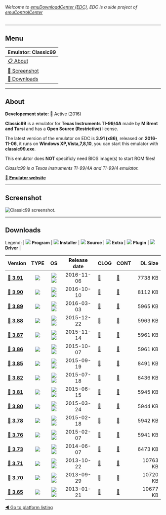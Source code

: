 ###### Welcome to [emuDownloadCenter (EDC)](https://github.com/PhoenixInteractiveNL/emuDownloadCenter/wiki/), EDC is a side project of [emuControlCenter](https://github.com/PhoenixInteractiveNL/emuControlCenter/wiki/)
***
## Menu
| **Emulator: Classic99** |
|:---------|
| [:clipboard: About](#about) |
| [:sunrise: Screenshot](#screenshot) |
| [:floppy_disk: Downloads](#downloads) |
***
## About
**Developement state:** :large_blue_circle: Active (2016)

**Classic99** is a emulator for **Texas Instruments TI-99/4A** made by **M Brent and Tursi** and has a **Open Source (Restrictive)** license.

The latest version of the emulator on EDC is **3.91 (x86)**, released on **2016-11-06**, it runs on **Windows XP,Vista,7,8,10**, you can start this emulator with **classic99.exe**.

This emulator does **NOT** specificly need BIOS image(s) to start ROM files!

_Classic99 is a Texas Instruments TI-99/4A and TI-99/4 emulator._

[:link: **Emulator website**](http://www.harmlesslion.com/classic99)
***
## Screenshot
![](https://raw.githubusercontent.com/PhoenixInteractiveNL/emuDownloadCenter/master/hooks/classic99/emulator_screen_01.jpg "Classic99 screenshot.")
***
## Downloads
Legend:
| ![](https://raw.githubusercontent.com/wiki/PhoenixInteractiveNL/emuDownloadCenter/images_misc/icon_program_24.png) **Program** | 
![](https://raw.githubusercontent.com/wiki/PhoenixInteractiveNL/emuDownloadCenter/images_misc/icon_installer_24.png) **Installer** | 
![](https://raw.githubusercontent.com/wiki/PhoenixInteractiveNL/emuDownloadCenter/images_misc/icon_source_code_24.png) **Source** | 
![](https://raw.githubusercontent.com/wiki/PhoenixInteractiveNL/emuDownloadCenter/images_misc/icon_extra_24.png) **Extra** | 
![](https://raw.githubusercontent.com/wiki/PhoenixInteractiveNL/emuDownloadCenter/images_misc/icon_plugin_24.png) **Plugin** | 
![](https://raw.githubusercontent.com/wiki/PhoenixInteractiveNL/emuDownloadCenter/images_misc/icon_driver_24.png) **Driver** | 
 
| Version  | TYPE | OS | Release date  | CLOG | CONT | DL Size  |
|:---------|:----:|:--:|:-------------:|:-----|:-----|---------:|
| [:floppy_disk: **3.91**](https://github.com/PhoenixInteractiveNL/edc-repo0005/raw/master/classic99/3.91.7z) | ![](https://raw.githubusercontent.com/wiki/PhoenixInteractiveNL/emuDownloadCenter/images_misc/icon_program_24.png) | ![](https://raw.githubusercontent.com/wiki/PhoenixInteractiveNL/emuDownloadCenter/images_misc/logo_windows_24.png)![](https://raw.githubusercontent.com/wiki/PhoenixInteractiveNL/emuDownloadCenter/images_misc/icon_32-bit_24.png) | 2016-11-06 | [:page_facing_up:](https://github.com/PhoenixInteractiveNL/edc-repo0005/blob/master/classic99/3.91_changelog.txt) | [:mag_right:](https://github.com/PhoenixInteractiveNL/edc-repo0005/blob/master/classic99/3.91_contents.txt) | 7738 KB |
| [:floppy_disk: **3.90**](https://github.com/PhoenixInteractiveNL/edc-repo0005/raw/master/classic99/3.90.7z) | ![](https://raw.githubusercontent.com/wiki/PhoenixInteractiveNL/emuDownloadCenter/images_misc/icon_program_24.png) | ![](https://raw.githubusercontent.com/wiki/PhoenixInteractiveNL/emuDownloadCenter/images_misc/logo_windows_24.png)![](https://raw.githubusercontent.com/wiki/PhoenixInteractiveNL/emuDownloadCenter/images_misc/icon_32-bit_24.png) | 2016-10-10 | [:page_facing_up:](https://github.com/PhoenixInteractiveNL/edc-repo0005/blob/master/classic99/3.90_changelog.txt) | [:mag_right:](https://github.com/PhoenixInteractiveNL/edc-repo0005/blob/master/classic99/3.90_contents.txt) | 8112 KB |
| [:floppy_disk: **3.89**](https://github.com/PhoenixInteractiveNL/edc-repo0005/raw/master/classic99/3.89.7z) | ![](https://raw.githubusercontent.com/wiki/PhoenixInteractiveNL/emuDownloadCenter/images_misc/icon_program_24.png) | ![](https://raw.githubusercontent.com/wiki/PhoenixInteractiveNL/emuDownloadCenter/images_misc/logo_windows_24.png)![](https://raw.githubusercontent.com/wiki/PhoenixInteractiveNL/emuDownloadCenter/images_misc/icon_32-bit_24.png) | 2016-03-03 | [:page_facing_up:](https://github.com/PhoenixInteractiveNL/edc-repo0005/blob/master/classic99/3.89_changelog.txt) | [:mag_right:](https://github.com/PhoenixInteractiveNL/edc-repo0005/blob/master/classic99/3.89_contents.txt) | 5965 KB |
| [:floppy_disk: **3.88**](https://github.com/PhoenixInteractiveNL/edc-repo0005/raw/master/classic99/3.88.7z) | ![](https://raw.githubusercontent.com/wiki/PhoenixInteractiveNL/emuDownloadCenter/images_misc/icon_program_24.png) | ![](https://raw.githubusercontent.com/wiki/PhoenixInteractiveNL/emuDownloadCenter/images_misc/logo_windows_24.png)![](https://raw.githubusercontent.com/wiki/PhoenixInteractiveNL/emuDownloadCenter/images_misc/icon_32-bit_24.png) | 2015-12-22 | [:page_facing_up:](https://github.com/PhoenixInteractiveNL/edc-repo0005/blob/master/classic99/3.88_changelog.txt) | [:mag_right:](https://github.com/PhoenixInteractiveNL/edc-repo0005/blob/master/classic99/3.88_contents.txt) | 5963 KB |
| [:floppy_disk: **3.87**](https://github.com/PhoenixInteractiveNL/edc-repo0005/raw/master/classic99/3.87.7z) | ![](https://raw.githubusercontent.com/wiki/PhoenixInteractiveNL/emuDownloadCenter/images_misc/icon_program_24.png) | ![](https://raw.githubusercontent.com/wiki/PhoenixInteractiveNL/emuDownloadCenter/images_misc/logo_windows_24.png)![](https://raw.githubusercontent.com/wiki/PhoenixInteractiveNL/emuDownloadCenter/images_misc/icon_32-bit_24.png) | 2015-11-14 | [:page_facing_up:](https://github.com/PhoenixInteractiveNL/edc-repo0005/blob/master/classic99/3.87_changelog.txt) | [:mag_right:](https://github.com/PhoenixInteractiveNL/edc-repo0005/blob/master/classic99/3.87_contents.txt) | 5961 KB |
| [:floppy_disk: **3.86**](https://github.com/PhoenixInteractiveNL/edc-repo0005/raw/master/classic99/3.86.7z) | ![](https://raw.githubusercontent.com/wiki/PhoenixInteractiveNL/emuDownloadCenter/images_misc/icon_program_24.png) | ![](https://raw.githubusercontent.com/wiki/PhoenixInteractiveNL/emuDownloadCenter/images_misc/logo_windows_24.png)![](https://raw.githubusercontent.com/wiki/PhoenixInteractiveNL/emuDownloadCenter/images_misc/icon_32-bit_24.png) | 2015-10-07 | [:page_facing_up:](https://github.com/PhoenixInteractiveNL/edc-repo0005/blob/master/classic99/3.86_changelog.txt) | [:mag_right:](https://github.com/PhoenixInteractiveNL/edc-repo0005/blob/master/classic99/3.86_contents.txt) | 5961 KB |
| [:floppy_disk: **3.85**](https://github.com/PhoenixInteractiveNL/edc-repo0005/raw/master/classic99/3.85.7z) | ![](https://raw.githubusercontent.com/wiki/PhoenixInteractiveNL/emuDownloadCenter/images_misc/icon_program_24.png) | ![](https://raw.githubusercontent.com/wiki/PhoenixInteractiveNL/emuDownloadCenter/images_misc/logo_windows_24.png)![](https://raw.githubusercontent.com/wiki/PhoenixInteractiveNL/emuDownloadCenter/images_misc/icon_32-bit_24.png) | 2015-09-19 | [:page_facing_up:](https://github.com/PhoenixInteractiveNL/edc-repo0005/blob/master/classic99/3.85_changelog.txt) | [:mag_right:](https://github.com/PhoenixInteractiveNL/edc-repo0005/blob/master/classic99/3.85_contents.txt) | 8491 KB |
| [:floppy_disk: **3.82**](https://github.com/PhoenixInteractiveNL/edc-repo0005/raw/master/classic99/3.82.7z) | ![](https://raw.githubusercontent.com/wiki/PhoenixInteractiveNL/emuDownloadCenter/images_misc/icon_program_24.png) | ![](https://raw.githubusercontent.com/wiki/PhoenixInteractiveNL/emuDownloadCenter/images_misc/logo_windows_24.png)![](https://raw.githubusercontent.com/wiki/PhoenixInteractiveNL/emuDownloadCenter/images_misc/icon_32-bit_24.png) | 2015-07-18 | [:page_facing_up:](https://github.com/PhoenixInteractiveNL/edc-repo0005/blob/master/classic99/3.82_changelog.txt) | [:mag_right:](https://github.com/PhoenixInteractiveNL/edc-repo0005/blob/master/classic99/3.82_contents.txt) | 8436 KB |
| [:floppy_disk: **3.81**](https://github.com/PhoenixInteractiveNL/edc-repo0005/raw/master/classic99/3.81.7z) | ![](https://raw.githubusercontent.com/wiki/PhoenixInteractiveNL/emuDownloadCenter/images_misc/icon_program_24.png) | ![](https://raw.githubusercontent.com/wiki/PhoenixInteractiveNL/emuDownloadCenter/images_misc/logo_windows_24.png)![](https://raw.githubusercontent.com/wiki/PhoenixInteractiveNL/emuDownloadCenter/images_misc/icon_32-bit_24.png) | 2015-06-15 | [:page_facing_up:](https://github.com/PhoenixInteractiveNL/edc-repo0005/blob/master/classic99/3.81_changelog.txt) | [:mag_right:](https://github.com/PhoenixInteractiveNL/edc-repo0005/blob/master/classic99/3.81_contents.txt) | 5945 KB |
| [:floppy_disk: **3.80**](https://github.com/PhoenixInteractiveNL/edc-repo0005/raw/master/classic99/3.80.7z) | ![](https://raw.githubusercontent.com/wiki/PhoenixInteractiveNL/emuDownloadCenter/images_misc/icon_program_24.png) | ![](https://raw.githubusercontent.com/wiki/PhoenixInteractiveNL/emuDownloadCenter/images_misc/logo_windows_24.png)![](https://raw.githubusercontent.com/wiki/PhoenixInteractiveNL/emuDownloadCenter/images_misc/icon_32-bit_24.png) | 2015-03-24 | [:page_facing_up:](https://github.com/PhoenixInteractiveNL/edc-repo0005/blob/master/classic99/3.80_changelog.txt) | [:mag_right:](https://github.com/PhoenixInteractiveNL/edc-repo0005/blob/master/classic99/3.80_contents.txt) | 5944 KB |
| [:floppy_disk: **3.78**](https://github.com/PhoenixInteractiveNL/edc-repo0005/raw/master/classic99/3.78.7z) | ![](https://raw.githubusercontent.com/wiki/PhoenixInteractiveNL/emuDownloadCenter/images_misc/icon_program_24.png) | ![](https://raw.githubusercontent.com/wiki/PhoenixInteractiveNL/emuDownloadCenter/images_misc/logo_windows_24.png)![](https://raw.githubusercontent.com/wiki/PhoenixInteractiveNL/emuDownloadCenter/images_misc/icon_32-bit_24.png) | 2015-02-18 | [:page_facing_up:](https://github.com/PhoenixInteractiveNL/edc-repo0005/blob/master/classic99/3.78_changelog.txt) | [:mag_right:](https://github.com/PhoenixInteractiveNL/edc-repo0005/blob/master/classic99/3.78_contents.txt) | 5942 KB |
| [:floppy_disk: **3.76**](https://github.com/PhoenixInteractiveNL/edc-repo0005/raw/master/classic99/3.76.7z) | ![](https://raw.githubusercontent.com/wiki/PhoenixInteractiveNL/emuDownloadCenter/images_misc/icon_program_24.png) | ![](https://raw.githubusercontent.com/wiki/PhoenixInteractiveNL/emuDownloadCenter/images_misc/logo_windows_24.png)![](https://raw.githubusercontent.com/wiki/PhoenixInteractiveNL/emuDownloadCenter/images_misc/icon_32-bit_24.png) | 2015-02-07 | [:page_facing_up:](https://github.com/PhoenixInteractiveNL/edc-repo0005/blob/master/classic99/3.76_changelog.txt) | [:mag_right:](https://github.com/PhoenixInteractiveNL/edc-repo0005/blob/master/classic99/3.76_contents.txt) | 5941 KB |
| [:floppy_disk: **3.73**](https://github.com/PhoenixInteractiveNL/edc-repo0005/raw/master/classic99/3.73.7z) | ![](https://raw.githubusercontent.com/wiki/PhoenixInteractiveNL/emuDownloadCenter/images_misc/icon_program_24.png) | ![](https://raw.githubusercontent.com/wiki/PhoenixInteractiveNL/emuDownloadCenter/images_misc/logo_windows_24.png)![](https://raw.githubusercontent.com/wiki/PhoenixInteractiveNL/emuDownloadCenter/images_misc/icon_32-bit_24.png) | 2014-06-07 | [:page_facing_up:](https://github.com/PhoenixInteractiveNL/edc-repo0005/blob/master/classic99/3.73_changelog.txt) | [:mag_right:](https://github.com/PhoenixInteractiveNL/edc-repo0005/blob/master/classic99/3.73_contents.txt) | 6473 KB |
| [:floppy_disk: **3.71**](https://github.com/PhoenixInteractiveNL/edc-repo0005/raw/master/classic99/3.71.7z) | ![](https://raw.githubusercontent.com/wiki/PhoenixInteractiveNL/emuDownloadCenter/images_misc/icon_program_24.png) | ![](https://raw.githubusercontent.com/wiki/PhoenixInteractiveNL/emuDownloadCenter/images_misc/logo_windows_24.png)![](https://raw.githubusercontent.com/wiki/PhoenixInteractiveNL/emuDownloadCenter/images_misc/icon_32-bit_24.png) | 2013-10-22 | [:page_facing_up:](https://github.com/PhoenixInteractiveNL/edc-repo0005/blob/master/classic99/3.71_changelog.txt) | [:mag_right:](https://github.com/PhoenixInteractiveNL/edc-repo0005/blob/master/classic99/3.71_contents.txt) | 10763 KB |
| [:floppy_disk: **3.70**](https://github.com/PhoenixInteractiveNL/edc-repo0005/raw/master/classic99/3.70.7z) | ![](https://raw.githubusercontent.com/wiki/PhoenixInteractiveNL/emuDownloadCenter/images_misc/icon_program_24.png) | ![](https://raw.githubusercontent.com/wiki/PhoenixInteractiveNL/emuDownloadCenter/images_misc/logo_windows_24.png)![](https://raw.githubusercontent.com/wiki/PhoenixInteractiveNL/emuDownloadCenter/images_misc/icon_32-bit_24.png) | 2013-09-29 | [:page_facing_up:](https://github.com/PhoenixInteractiveNL/edc-repo0005/blob/master/classic99/3.70_changelog.txt) | [:mag_right:](https://github.com/PhoenixInteractiveNL/edc-repo0005/blob/master/classic99/3.70_contents.txt) | 10720 KB |
| [:floppy_disk: **3.65**](https://github.com/PhoenixInteractiveNL/edc-repo0005/raw/master/classic99/3.65.7z) | ![](https://raw.githubusercontent.com/wiki/PhoenixInteractiveNL/emuDownloadCenter/images_misc/icon_program_24.png) | ![](https://raw.githubusercontent.com/wiki/PhoenixInteractiveNL/emuDownloadCenter/images_misc/logo_windows_24.png)![](https://raw.githubusercontent.com/wiki/PhoenixInteractiveNL/emuDownloadCenter/images_misc/icon_32-bit_24.png) | 2013-01-21 | [:page_facing_up:](https://github.com/PhoenixInteractiveNL/edc-repo0005/blob/master/classic99/3.65_changelog.txt) | [:mag_right:](https://github.com/PhoenixInteractiveNL/edc-repo0005/blob/master/classic99/3.65_contents.txt) | 10677 KB |

[:arrow_backward: Go to platform listing](https://github.com/PhoenixInteractiveNL/emuDownloadCenter/wiki/EDC-Platform-List)
